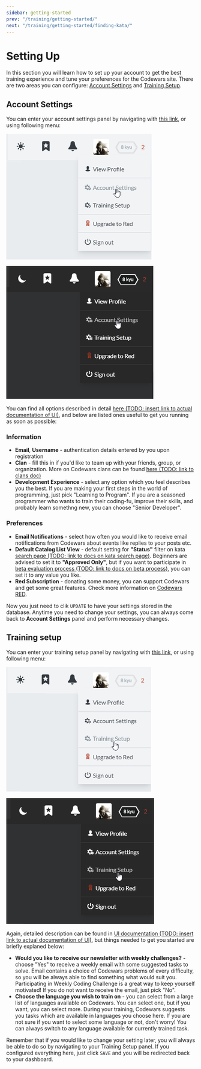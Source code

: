 ```yaml
---
sidebar: getting-started
prev: "/training/getting-started/"
next: "/training/getting-started/finding-kata/"
---
```


# Setting Up

In this section you will learn how to set up your account to get the best training experience and tune your preferences for the Codewars site. There are two areas you can configure: [Account Settings](#account-settings) and [Training Setup](#training-setup).

## Account Settings

You can enter your account settings panel by navigating with [this link](https://www.codewars.com/users/edit), or using following menu:

<div class="block dark:hidden">

![Account Settings menu](./img/setting-up_01_account-menu_light.png)

</div>
<div class="hidden dark:block">

![Account Settings menu](./img/setting-up_01_account-menu_dark.png)

</div>

You can find all options described in detail [here (TODO: insert link to actual documentation of UI)](), and below are listed ones useful to get you running as soon as possible:

### Information

- **Email**, **Username** - authentication details entered by you upon registration
- **Clan** - fill this in if you'd like to team up with your friends, group, or organization. More on Codewars clans can be found [here (TODO: link to clans doc)]()
- **Development Experience** - select any option which you feel describes you the best. If you are making your first steps in the world of programming, just pick "Learning to Program". If you are a seasoned programmer who wants to train their coding-fu, improve their skills, and probably learn somethng new, you can choose "Senior Developer".

### Preferences

- **Email Notifications** - select how often you would like to receive email notifications from Codewars about events like replies to your posts etc.
- **Default Catalog List View** - default setting for **"Status"** filter on kata [search page (TODO: link to docs on kata search page)](). Beginners are advised to set it to **"Approved Only"**, but if you want to participate in [beta evaluation process (TODO: link to docs on beta process)](), you can set it to any value you like.
- **Red Subscription** - donating some money, you can support Codewars and get some great features. Check more information on [Codewars RED](https://www.codewars.com/subscription).

Now you just need to clik `UPDATE` to have your settings stored in the database. Anytime you need to change your settings, you can always come back to **Account Settings** panel and perform necessary changes.

## Training setup

You can enter your training setup panel by navigating with [this link](https://www.codewars.com/trainer/setup), or using following menu:

<div class="block dark:hidden">

![Training Setup menu](./img/setting-up_02_training-menu_light.png)

</div>
<div class="hidden dark:block">

![Training Setup menu](./img/setting-up_02_training-menu_dark.png)

</div>

Again, detailed description can be found in [UI documentation (TODO: insert link to actual documentation of UI)](), but things needed to get you started are briefly explaned below:

- **Would you like to receive our newsletter with weekly challenges?** - choose "Yes" to receive a weekly email with some suggested tasks to solve. Email contains a choice of Codewars problems of every difficulty, so you will be always able to find something what would suit you. Participating in Weekly Coding Challenge is a great way to keep yourself motivated! If you do not want to receive the email, just pick "No".
- **Choose the language you wish to train on** - you can select from a large list of languages available on Codewars. You can select one, but if you want, you can select more. During your training, Codewars suggests you tasks which are available in languages you choose here. If you are not sure if you want to select some language or not, don't worry! You can always switch to any language available for currently trained task.

Remember that if you would like to change your setting later, you will always be able to do so by navigating to your Training Setup panel. If you configured everything here, just click `SAVE` and you will be redirected back to your dashboard.
